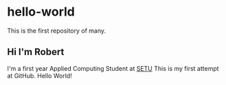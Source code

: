 # hello-world
This is the first repository of many. 

## Hi I'm Robert
I'm a first year Applied Computing Student at [SETU](https://www.setu.ie/)
This is my first attempt at GitHub. Hello World!
